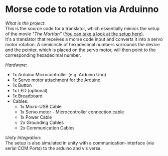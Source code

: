 # Morse code to rotation via Arduinno

*What is the project*: <br/>
This is the source code for a translator, which essentially mimics the setup of the movie *"The Martian"* ([You can take a look at the setup here](https://www.youtube.com/watch?v=k-GH3mbvUro)). <br/>
It's a translator that receives a morse code input and converts it into a servo motor rotation. A semicircle of hexadecimal numbers surrounds the device and the pointer, which is placed on the servo motor, 
will then point to the corresponding hexadecimal number.

*Hardware*: <br/>
- 1x Arduino Microcontroller (e.g. Arduino Uno)
- 1x Servo motor attachment for the Arduino
- 1x Button
- 1x LED (optional)
- 1x Breadboard
- Cables:
	- 1x Micro-USB Cable
	- 1x Servo motor - Microcontroller connection cable
	- 1x Power Cable
	- 2x Grounding Cables
	- 2x Communication Cables
	
*Unity Integration*: <br/>
The setup is also simulated in unity with a communication-interface (via serial COM Ports) to the arduino and vis versa.

 
